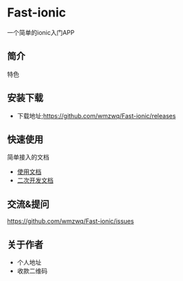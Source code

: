 ﻿# Fast-ionic

一个简单的ionic入门APP

## 简介

特色

## 安装下载

- 下载地址;https://github.com/wmzwq/Fast-ionic/releases

## 快速使用

简单接入的文档

- [使用文档](./doc/use/README.md)
- [二次开发文档](./doc/dev/README.md)

## 交流&提问

https://github.com/wmzwq/Fast-ionic/issues

## 关于作者

- 个人地址
- 收款二维码
